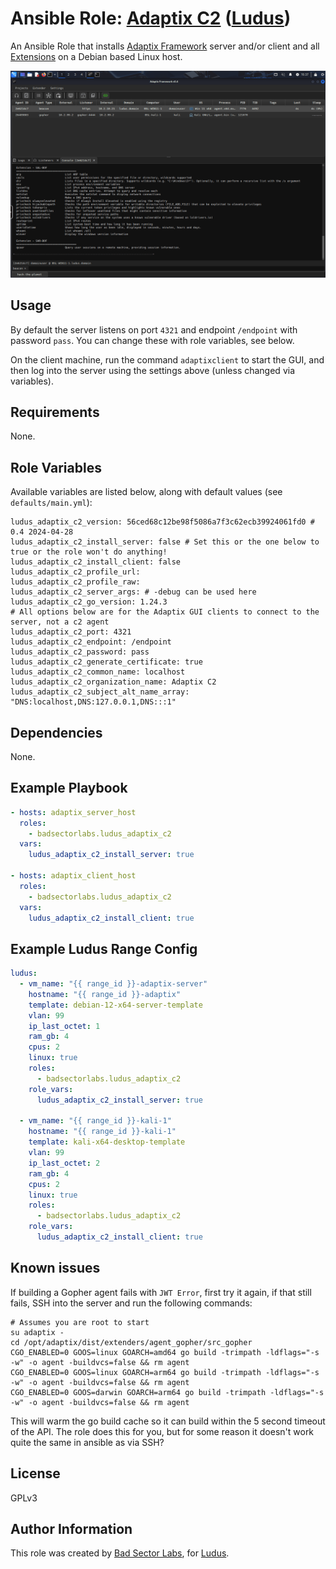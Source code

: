 # Ansible Role: [Adaptix C2](https://adaptix-framework.gitbook.io/adaptix-framework) ([Ludus](https://ludus.cloud))

An Ansible Role that installs [Adaptix Framework](https://adaptix-framework.gitbook.io/adaptix-framework) server and/or client and all [Extensions](https://github.com/Adaptix-Framework/Extension-Kit) on a Debian based Linux host.

![Adaptix Framework](docs/adaptix.png)

## Usage

By default the server listens on port `4321` and endpoint `/endpoint` with password `pass`. You can change these with role variables, see below.

On the client machine, run the command `adaptixclient` to start the GUI, and then log into the server using the settings above (unless changed via variables).

## Requirements

None.

## Role Variables

Available variables are listed below, along with default values (see `defaults/main.yml`):

    ludus_adaptix_c2_version: 56ced68c12be98f5086a7f3c62ecb39924061fd0 # 0.4 2024-04-28
    ludus_adaptix_c2_install_server: false # Set this or the one below to true or the role won't do anything!
    ludus_adaptix_c2_install_client: false
    ludus_adaptix_c2_profile_url:
    ludus_adaptix_c2_profile_raw:
    ludus_adaptix_c2_server_args: # -debug can be used here
    ludus_adaptix_c2_go_version: 1.24.3
    # All options below are for the Adaptix GUI clients to connect to the server, not a c2 agent
    ludus_adaptix_c2_port: 4321
    ludus_adaptix_c2_endpoint: /endpoint
    ludus_adaptix_c2_password: pass
    ludus_adaptix_c2_generate_certificate: true
    ludus_adaptix_c2_common_name: localhost
    ludus_adaptix_c2_organization_name: Adaptix C2
    ludus_adaptix_c2_subject_alt_name_array: "DNS:localhost,DNS:127.0.0.1,DNS:::1"

## Dependencies

None.

## Example Playbook

```yaml
- hosts: adaptix_server_host
  roles:
    - badsectorlabs.ludus_adaptix_c2
  vars:
    ludus_adaptix_c2_install_server: true

- hosts: adaptix_client_host
  roles:
    - badsectorlabs.ludus_adaptix_c2
  vars:
    ludus_adaptix_c2_install_client: true
```

## Example Ludus Range Config

```yaml
ludus:
  - vm_name: "{{ range_id }}-adaptix-server"
    hostname: "{{ range_id }}-adaptix"
    template: debian-12-x64-server-template
    vlan: 99
    ip_last_octet: 1
    ram_gb: 4
    cpus: 2
    linux: true
    roles:
      - badsectorlabs.ludus_adaptix_c2
    role_vars:
      ludus_adaptix_c2_install_server: true

  - vm_name: "{{ range_id }}-kali-1"
    hostname: "{{ range_id }}-kali-1"
    template: kali-x64-desktop-template
    vlan: 99
    ip_last_octet: 2
    ram_gb: 4
    cpus: 2
    linux: true
    roles:
      - badsectorlabs.ludus_adaptix_c2
    role_vars:
      ludus_adaptix_c2_install_client: true
```

## Known issues

If building a Gopher agent fails with `JWT Error`, first try it again, if that still fails, SSH into the server and run the following commands:

```
# Assumes you are root to start
su adaptix -
cd /opt/adaptix/dist/extenders/agent_gopher/src_gopher
CGO_ENABLED=0 GOOS=linux GOARCH=amd64 go build -trimpath -ldflags="-s -w" -o agent -buildvcs=false && rm agent
CGO_ENABLED=0 GOOS=linux GOARCH=arm64 go build -trimpath -ldflags="-s -w" -o agent -buildvcs=false && rm agent
CGO_ENABLED=0 GOOS=darwin GOARCH=arm64 go build -trimpath -ldflags="-s -w" -o agent -buildvcs=false && rm agent
```

This will warm the go build cache so it can build within the 5 second timeout of the API. The role does this for you, but for some reason it doesn't work quite the same in ansible as via SSH?

## License

GPLv3

## Author Information

This role was created by [Bad Sector Labs](https://github.com/badsectorlabs), for [Ludus](https://ludus.cloud/).
